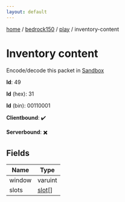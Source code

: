 ```yaml
---
layout: default
---
```


[home](/)  /  [bedrock150](/protocol/bedrock150)  /  [play](/protocol/bedrock150/play)  /  inventory-content

# Inventory content

Encode/decode this packet in [Sandbox](../../../sandbox/bedrock150#Play.InventoryContent)

**Id**: 49

**Id** (hex): 31

**Id** (bin): 00110001

**Clientbound**: ✔️

**Serverbound**: ✖️

## Fields

Name | Type
---|---
window | varuint
slots | [slot](/protocol/bedrock150/types/slot)[]
